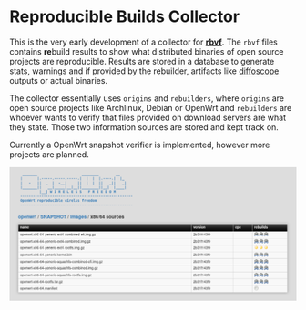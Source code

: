 # Reproducible Builds Collector

This is the very early development of a collector for **[rbvf]**. The `rbvf`
files contains **re**build results to show what distributed binaries of open
source projects are reproducible. Results are stored in a database to generate stats, warnings and if provided by the rebuilder, artifacts like [diffoscope] outputs or actual binaries.

The collector essentially uses `origins` and `rebuilders`, where `origins` are open source projects like Archlinux, Debian or OpenWrt and `rebuilders` are whoever wants to verify that files provided on download servers are what they state. Those two information sources are stored and kept track on.

Currently a OpenWrt snapshot verifier is implemented, however more projects are planned. 

![](docs/img/screenshot.png)

[rbvf]: https://github.com/aparcar/reproducible-builds-verification-format
[diffoscope]: https://diffoscope.org/